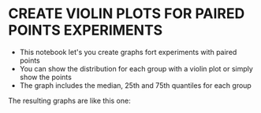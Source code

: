 # CREATE VIOLIN PLOTS FOR PAIRED POINTS EXPERIMENTS

- This notebook let's you create graphs fort experiments with paired points
- You can show the distribution for each group with a violin plot or simply show the points
- The graph includes the median, 25th and 75th quantiles for each group

The resulting graphs are like this one:

